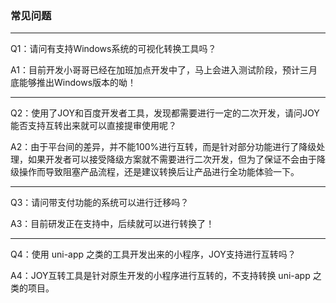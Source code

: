 ### 常见问题

---

Q1：请问有支持Windows系统的可视化转换工具吗？

A1：目前开发小哥哥已经在加班加点开发中了，马上会进入测试阶段，预计三月底能够推出Windows版本的呦！

---

Q2：使用了JOY和百度开发者工具，发现都需要进行一定的二次开发，请问JOY能否支持互转出来就可以直接提审使用呢？

A2：由于平台间的差异，并不能100%进行互转，而是针对部分功能进行了降级处理，如果开发者可以接受降级方案就不需要进行二次开发，但为了保证不会由于降级操作而导致阻塞产品流程，还是建议转换后让产品进行全功能体验一下。

---

Q3：请问带支付功能的系统可以进行迁移吗？

A3：目前研发正在支持中，后续就可以进行转换了！

---

Q4：使用 uni-app 之类的工具开发出来的小程序，JOY支持进行互转吗？

A4：JOY互转工具是针对原生开发的小程序进行互转的，不支持转换 uni-app 之类的项目。